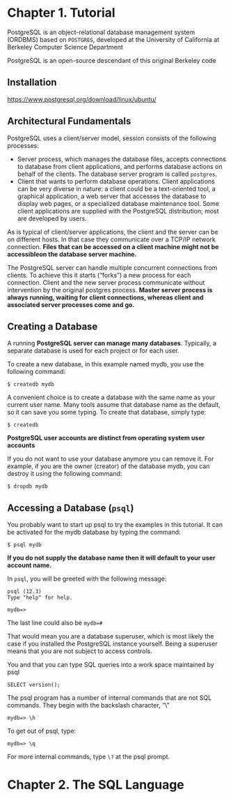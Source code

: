 # Chapter 1. Tutorial

PostgreSQL is an object-relational database management system (ORDBMS) based on `POSTGRES`, developed at the University of California at Berkeley Computer Science Department

PostgreSQL is an open-source descendant of this original Berkeley code

## Installation

https://www.postgresql.org/download/linux/ubuntu/

## Architectural Fundamentals

PostgreSQL uses a client/server model, session consists of the following processes:

- Server process, which manages the database files, accepts connections to database from client applications, and performs database actions on behalf of the clients. The database server program is called `postgres`.
- Client that wants to perform database operations. Client applications can be very diverse in nature: a client could be a text-oriented tool, a graphical application, a web server that accesses the database to display web pages, or a specialized database maintenance tool. Some client applications are supplied with the PostgreSQL distribution; most are developed by users.

As is typical of client/server applications, the client and the server can be on different hosts. In that case they communicate over a TCP/IP network connection. **Files that can be accessed on a client machine might not be accessibleon the database server machine.**

The PostgreSQL server can handle multiple concurrent connections from clients. To achieve this it starts (“forks”) a new process for each connection. Client and the new server process communicate without intervention by the original postgres process. **Master server process is always running, waiting for client connections, whereas client and associated server processes come and go.**

## Creating a Database

A running **PostgreSQL server can manage many databases**. Typically, a separate database is used for each project or for each user.

To create a new database, in this example named mydb, you use the following command:

`$ createdb mydb`

A convenient choice is to create a database with the same name as your current user name. Many tools assume that database name as the default, so it can save you some typing. To create that database, simply type:

`$ createdb`

**PostgreSQL user accounts are distinct from operating system user accounts**

If you do not want to use your database anymore you can remove it. For example, if you are the owner (creator) of the database mydb, you can destroy it using the following command:

`$ dropdb mydb`

## Accessing a Database (`psql`)

You probably want to start up psql to try the examples in this tutorial. It can be activated for the mydb database by typing the command:

`$ psql mydb`

**If you do not supply the database name then it will default to your user account name.**

In `psql`, you will be greeted with the following message:

```
psql (12.3)
Type "help" for help.

mydb=>
```

The last line could also be `mydb=#`

That would mean you are a database superuser, which is most likely the case if you installed the PostgreSQL instance yourself. Being a superuser means that you are not subject to access controls.

You and that you can type SQL queries into a work space maintained by psql

`SELECT version();`

The psql program has a number of internal commands that are not SQL commands. They begin with the backslash character, “\”

`mydb=> \h`

To get out of psql, type:

`mydb=> \q`

For more internal commands, type `\?` at the psql prompt.

# Chapter 2. The SQL Language

